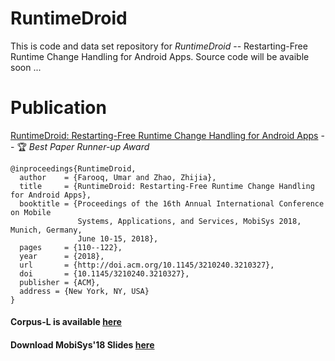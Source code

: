 # RuntimeDroid
This is code and data set repository for _RuntimeDroid_ -- Restarting-Free Runtime Change Handling for Android Apps.
Source code will be avaible soon ...

# Publication
[RuntimeDroid: Restarting-Free Runtime Change Handling for Android Apps](http://www.cs.ucr.edu/~ufaro001/docs/papers/mobisys18.pdf) -- :trophy: _Best Paper Runner-up Award_ 
```
@inproceedings{RuntimeDroid,
  author    = {Farooq, Umar and Zhao, Zhijia},
  title     = {RuntimeDroid: Restarting-Free Runtime Change Handling for Android Apps},
  booktitle = {Proceedings of the 16th Annual International Conference on Mobile
               Systems, Applications, and Services, MobiSys 2018, Munich, Germany,
               June 10-15, 2018},
  pages     = {110--122},
  year      = {2018},
  url       = {http://doi.acm.org/10.1145/3210240.3210327},
  doi       = {10.1145/3210240.3210327},
  publisher = {ACM},
  address = {New York, NY, USA}
}
```

#### Corpus-L is available [here](https://htmlpreview.github.io/?https://github.com/ufarooq/RuntimeDroid/blob/master/CorpusL.htm)

#### Download MobiSys'18 Slides [here](https://github.com/ufarooq/RuntimeDroid/blob/master/MobiSys18Talk.pptx)
